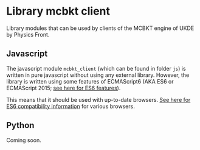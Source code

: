 # Library mcbkt client

Library modules that can be used by clients of the MCBKT engine of UKDE by
Physics Front.

## Javascript

The javascript module `mcbkt_client` (which can be found in folder `js`) is
written in pure javascript without using any external library.  However, the
library is written using some features of ECMAScript6 (AKA ES6 or ECMAScript
2015; [see here for ES6 features](http://es6-features.org)).

This means that it should be used with up-to-date browsers.  [See here for
ES6 compatibility information](https://kangax.github.io/compat-table/es6/)
for various browsers.

## Python

Coming soon.
